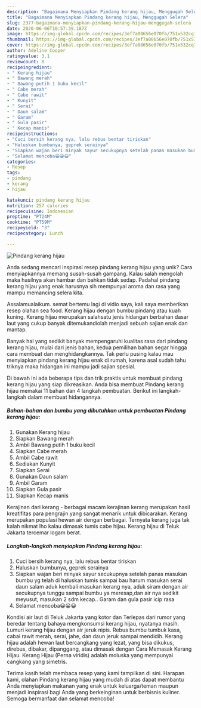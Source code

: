```yaml
---
description: "Bagaimana Menyiapkan Pindang kerang hijau, Menggugah Selera"
title: "Bagaimana Menyiapkan Pindang kerang hijau, Menggugah Selera"
slug: 2377-bagaimana-menyiapkan-pindang-kerang-hijau-menggugah-selera
date: 2020-06-06T10:57:39.187Z
image: https://img-global.cpcdn.com/recipes/3ef7a08656e070fb/751x532cq70/pindang-kerang-hijau-foto-resep-utama.jpg
thumbnail: https://img-global.cpcdn.com/recipes/3ef7a08656e070fb/751x532cq70/pindang-kerang-hijau-foto-resep-utama.jpg
cover: https://img-global.cpcdn.com/recipes/3ef7a08656e070fb/751x532cq70/pindang-kerang-hijau-foto-resep-utama.jpg
author: Adeline Cooper
ratingvalue: 3.1
reviewcount: 8
recipeingredient:
- " Kerang hijau"
- " Bawang merah"
- " Bawang putih 1 buku kecil"
- " Cabe merah"
- " Cabe rawit"
- " Kunyit"
- " Serai"
- " Daun salam"
- " Garam"
- " Gula pasir"
- " Kecap manis"
recipeinstructions:
- "Cuci bersih kerang nya, lalu rebus bentar tiriskan"
- "Haluskan bumbunya, geprek serainya"
- "Siapkan wajan beri minyak sayur secukupnya setelah panas masukan bumbu yg telah di haluskan tumis sampai bau harum masukan serai daun salam aduk kembali masukan kerang nya, aduk siram dengan air secukupnya tunggu sampai bumbu ya meresap,dan air nya sedikit meyusut, masukan 2 sdm kecap.. Garam dan gula pasir icip rasa"
- "Selamat mencoba😀😀😀"
categories:
- Resep
tags:
- pindang
- kerang
- hijau

katakunci: pindang kerang hijau 
nutrition: 257 calories
recipecuisine: Indonesian
preptime: "PT24M"
cooktime: "PT59M"
recipeyield: "3"
recipecategory: Lunch

---
```



![Pindang kerang hijau](https://img-global.cpcdn.com/recipes/3ef7a08656e070fb/751x532cq70/pindang-kerang-hijau-foto-resep-utama.jpg)

Anda sedang mencari inspirasi resep pindang kerang hijau yang unik? Cara menyiapkannya memang susah-susah gampang. Kalau salah mengolah maka hasilnya akan hambar dan bahkan tidak sedap. Padahal pindang kerang hijau yang enak harusnya sih mempunyai aroma dan rasa yang mampu memancing selera kita.

Assalamualaikum. semat bertemu lagi di vidio saya, kali saya memberikan resep olahan sea food. Kerang hijau dengan bumbu pindang atau kuah kuning. Kerang hijau merupakan salahsatu jenis hidangan berbahan dasar laut yang cukup banyak ditemukandiolah menjadi sebuah sajian enak dan mantap.

Banyak hal yang sedikit banyak mempengaruhi kualitas rasa dari pindang kerang hijau, mulai dari jenis bahan, kedua pemilihan bahan segar hingga cara membuat dan menghidangkannya. Tak perlu pusing kalau mau menyiapkan pindang kerang hijau enak di rumah, karena asal sudah tahu triknya maka hidangan ini mampu jadi sajian spesial.


Di bawah ini ada beberapa tips dan trik praktis untuk membuat pindang kerang hijau yang siap dikreasikan. Anda bisa membuat Pindang kerang hijau memakai 11 bahan dan 4 langkah pembuatan. Berikut ini langkah-langkah dalam membuat hidangannya.

<!--inarticleads1-->

##### Bahan-bahan dan bumbu yang dibutuhkan untuk pembuatan Pindang kerang hijau:

1. Gunakan  Kerang hijau
1. Siapkan  Bawang merah
1. Ambil  Bawang putih 1 buku kecil
1. Siapkan  Cabe merah
1. Ambil  Cabe rawit
1. Sediakan  Kunyit
1. Siapkan  Serai
1. Gunakan  Daun salam
1. Ambil  Garam
1. Siapkan  Gula pasir
1. Siapkan  Kecap manis


Kerajinan dari kerang - berbagai macam kerajinan kerang merupakan hasil kreatifitas para pengrajin yang sangat menarik untuk dibicarakan. Kerang merupakan populasi hewan air dengan berbagai. Ternyata kerang juga tak kalah nikmat lho kalau dimasak tumis cabe hijau. Kerang hijau di Teluk Jakarta tercemar logam berat. 

<!--inarticleads2-->

##### Langkah-langkah menyiapkan Pindang kerang hijau:

1. Cuci bersih kerang nya, lalu rebus bentar tiriskan
1. Haluskan bumbunya, geprek serainya
1. Siapkan wajan beri minyak sayur secukupnya setelah panas masukan bumbu yg telah di haluskan tumis sampai bau harum masukan serai daun salam aduk kembali masukan kerang nya, aduk siram dengan air secukupnya tunggu sampai bumbu ya meresap,dan air nya sedikit meyusut, masukan 2 sdm kecap.. Garam dan gula pasir icip rasa
1. Selamat mencoba😀😀😀


Kondisi air laut di Teluk Jakarta yang kotor dan Terlepas dari rumor yang beredar tentang bahaya mengkonsumsi kerang hijau, nyatanya masih. Lumuri kerang hijau dengan air jeruk nipis. Rebus bumbu tumbuk kasa, cabai rawit merah, serai, jahe, dan daun jeruk sampai mendidih. Kerang hijau adalah hewan laut bercangkang yang lezat, yang bisa dikukus, direbus, dibakar, dipanggang, atau dimasak dengan Cara Memasak Kerang Hijau. Kerang Hijau (Perna viridis) adalah moluska yang mempunyai cangkang yang simetris. 

Terima kasih telah membaca resep yang kami tampilkan di sini. Harapan kami, olahan Pindang kerang hijau yang mudah di atas dapat membantu Anda menyiapkan makanan yang enak untuk keluarga/teman maupun menjadi inspirasi bagi Anda yang berkeinginan untuk berbisnis kuliner. Semoga bermanfaat dan selamat mencoba!
